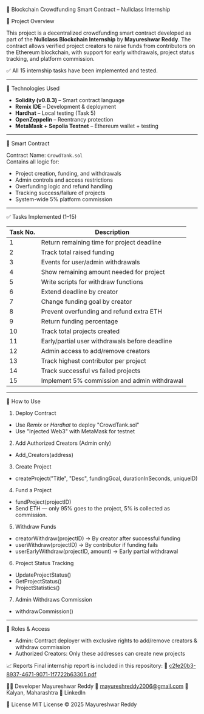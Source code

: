 🧱 Blockchain Crowdfunding Smart Contract – Nullclass Internship

 📌 Project Overview

This project is a decentralized crowdfunding smart contract developed as part of the **Nullclass Blockchain Internship** by **Mayureshwar Reddy**. The contract allows verified project creators to raise funds from contributors on the Ethereum blockchain, with support for early withdrawals, project status tracking, and platform commission.

✅ All 15 internship tasks have been implemented and tested.

---

🔧 Technologies Used

- **Solidity (v0.8.3)** – Smart contract language
- **Remix IDE** – Development & deployment
- **Hardhat** – Local testing (Task 5)
- **OpenZeppelin** – Reentrancy protection
- **MetaMask + Sepolia Testnet** – Ethereum wallet + testing

---

 📄 Smart Contract

Contract Name: `CrowdTank.sol`  
Contains all logic for:

- Project creation, funding, and withdrawals
- Admin controls and access restrictions
- Overfunding logic and refund handling
- Tracking success/failure of projects
- System-wide 5% platform commission

---

✅ Tasks Implemented (1–15)

| Task No. | Description |
|----------|-------------|
| 1 | Return remaining time for project deadline |
| 2 | Track total raised funding |
| 3 | Events for user/admin withdrawals |
| 4 | Show remaining amount needed for project |
| 5 | Write scripts for withdraw functions |
| 6 | Extend deadline by creator |
| 7 | Change funding goal by creator |
| 8 | Prevent overfunding and refund extra ETH |
| 9 | Return funding percentage |
| 10 | Track total projects created |
| 11 | Early/partial user withdrawals before deadline |
| 12 | Admin access to add/remove creators |
| 13 | Track highest contributor per project |
| 14 | Track successful vs failed projects |
| 15 | Implement 5% commission and admin withdrawal |

---

🧪 How to Use

 1. Deploy Contract
- Use *Remix* or *Hardhat* to deploy "CrowdTank.sol"
- Use "Injected Web3" with MetaMask for testnet

 2. Add Authorized Creators (Admin only)
- Add_Creators(address)

3. Create Project
- createProject("Title", "Desc", fundingGoal, durationInSeconds, uniqueID)

4. Fund a Project
- fundProject(projectID)
- Send ETH — only 95% goes to the project, 5% is collected as commission.

5. Withdraw Funds
- creatorWithdraw(projectID) → By creator after successful funding
- userWithdraw(projectID) → By contributor if funding fails
- userEarlyWithdraw(projectID, amount) → Early partial withdrawal

6. Project Status Tracking
- UpdateProjectStatus()
- GetProjectStatus()
- ProjectStatistics()

7. Admin Withdraws Commission
- withdrawCommission()

---

🔐 Roles & Access
- Admin: Contract deployer with exclusive rights to add/remove creators & withdraw commission
- Authorized Creators: Only these addresses can create new projects

📈 Reports
Final internship report is included in this repository:
📄 [c2fe20b3-8937-4671-9071-1f7722b63305.pdf](https://github.com/user-attachments/files/20867976/c2fe20b3-8937-4671-9071-1f7722b63305.pdf)


🙋‍♂️ Developer
Mayureshwar Reddy
📧 mayureshreddy2006@gmail.com
📍 Kalyan, Maharashtra
🔗 LinkedIn

📜 License
MIT License © 2025 Mayureshwar Reddy
